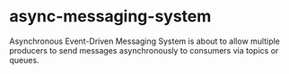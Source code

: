 # async-messaging-system
Asynchronous Event-Driven Messaging System is about to allow multiple producers to send messages asynchronously to consumers via topics or queues.
